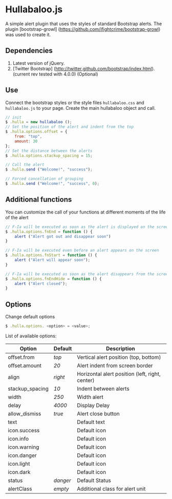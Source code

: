 # Hullabaloo.js

A simple alert plugin that uses the styles of standard Bootstrap alerts.
The plugin [bootstrap-growl] (https://github.com/ifightcrime/bootstrap-growl) was used to create it.

## Dependencies

1. Latest version of jQuery.
2. [Twitter Bootstrap] (http://twitter.github.com/bootstrap/index.html). (current rev tested with 4.0.0) (Optional)

## Use

Connect the bootstrap styles or the style files `hullabaloo.css` and` hullabaloo.js` to your page. Create the main hullabaloo object and call.

```javascript
// init
$ .hulla = new hullabaloo ();
// Set the position of the alert and indent from the top
$ .hulla.options.offset = {
    from: "top",
    amount: 30
};
// Set the distance between the alerts
$ .hulla.options.stackup_spacing = 15;

// Call the alert
$ .hulla.send ("Welcome!", "success");

// Forced cancellation of grouping
$ .hulla.send ("Welcome!", "success", 0);
```

## Additional functions

You can customize the call of your functions at different moments of the life of the alert

```javascript
// F-Ia will be executed as soon as the alert is displayed on the screen, but before it disappears
$ .hulla.options.fnEnd = function () {
    alert ("Alert got out and disappear soon")
}

// F-Ia will be executed even before an alert appears on the screen
$ .hulla.options.fnStart = function () {
    alert ("Alert will appear soon");
}

// F-Ia will be executed as soon as the alert disappears from the screen
$ .hulla.options.fnEndHide = function () {
    alert ("Alert closed");
}
```

## Options

Change default options

```javascript
$ .hulla.options. <option> = <value>;
```

List of available options:

| Option | Default | Description |
| -------------- | -------- | ------------------------------------- |
| offset.from | _top_ | Vertical alert position (top, bottom) |
| offset.amount | _20_ | Alert indent from screen border |
| align | _right_ | Horizontal alert position (left, right, center) |
| stackup_spacing | _10_ | Indent between alerts |
| width | _250_ | Width alert |
| delay | _4000_ | Display Delay |
| allow_dismiss | _true_ | Alert close button |
| text | | Default text |
| icon.success | | Default icon |
| icon.info | | Default icon |
| icon.warning | | Default icon |
| icon.danger | | Default icon |
| icon.light | | Default icon |
| icon.dark | | Default icon |
| status | _danger_ | Default Status |
| alertClass | _empty_ | Additional class for alert unit |
